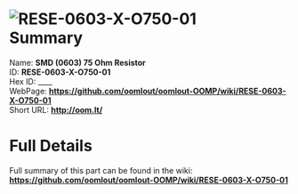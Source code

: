 
![RESE-0603-X-O750-01](https://github.com/oomlout/oomlout-OOMP/blob/master/parts/RESE-0603-X-O750-01/RESE-0603-X-O750-01_420.jpg)   
Summary
=================
  
Name: __SMD (0603) 75 Ohm Resistor__    
ID: __RESE-0603-X-O750-01__   
Hex ID: ____   
WebPage: __https://github.com/oomlout/oomlout-OOMP/wiki/RESE-0603-X-O750-01__   
Short URL: __http://oom.lt/__   

Full Details
==========================
Full summary of this part can be found in the wiki:   
__https://github.com/oomlout/oomlout-OOMP/wiki/RESE-0603-X-O750-01__    

